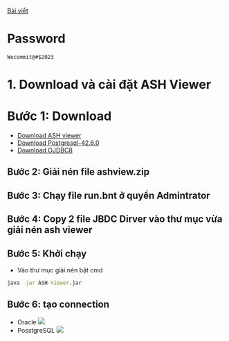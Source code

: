 [Bài viết](https://wecommit.com.vn/quy-trinh-cai-dat-va-su-dung-cong-cu-giam-sat-hieu-nang-database-oracle-postgresql/?ppwp=1)

# Password

```
Wecommit@#$2023
```

# 1. Download và cài đặt ASH Viewer

# Bước 1: Download

- [Download ASH viewer](https://sourceforge.net/projects/ashv/files/4.3.3/ashv-4.3.3-bin.zip/download)
- [Download Postgresql-42.6.0](https://jdbc.postgresql.org/download)
- [Download OJDBC8](https://www.oracle.com/database/technologies/appdev/jdbc-downloads.html)

## Bước 2: Giải nén file ashview.zip

## Bước 3: Chạy file run.bnt ở quyền Admintrator

## Bước 4: Copy 2 file JBDC Dirver vào thư mục vừa giải nén ash viewer

## Bước 5: Khởi chạy

- Vào thư mục giải nén bật cmd

``` cmd
java -jar ASH-Viewer.jar
```

## Bước 6: tạo connection

- Oracle
![](./images/ash-orcl.webp)
- PosstgreSQL
![](./images/ash-postgre.webp)
